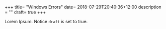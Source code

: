 +++
title= "Windows Errors"
date= 2018-07-29T20:40:36+12:00
description = ""
draft= true
+++

Lorem Ipsum.
Notice `draft` is set to true.
